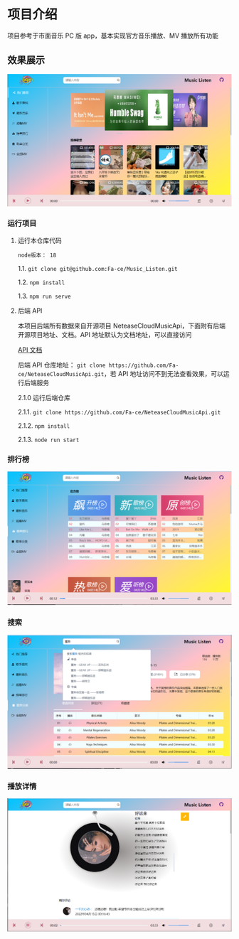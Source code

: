 # 项目介绍

项目参考于市面音乐 PC 版 app，基本实现官方音乐播放、MV 播放所有功能

## 效果展示

![](assets/2022-04-15-00-19-49-image.png)

### 运行项目

1.  运行本仓库代码

		node版本： 18

    1.1. `git clone git@github.com:Fa-ce/Music_Listen.git`

    1.2. `npm install`

    1.3. `npm run serve`

2.  后端 API

    本项目后端所有数据来自开源项目 NeteaseCloudMusicApi，下面附有后端开源项目地址、文档。API 地址默认为文档地址，可以直接访问

    [API 文档]("http://iwenwiki.com:3000/)

    后端 API 仓库地址： `git clone https://github.com/Fa-ce/NeteaseCloudMusicApi.git`，若 API 地址访问不到无法查看效果，可以运行后端服务

    2.1.0 运行后端仓库

    2.1.1. `git clone https://github.com/Fa-ce/NeteaseCloudMusicApi.git`

    2.1.2. `npm install`

    2.1.3. `node run start`

### 排行榜

![](assets/2022-04-15-00-24-49-image.png)

### 搜索

![](assets/2022-04-15-00-20-37-image.png)

### 播放详情

![](assets/2022-04-15-00-21-53-image.png)
